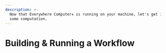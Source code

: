 ```yaml
---
description: >-
  Now that Everywhere Computer✵ is running on your machine, let's get it to run
  some computation.
---
```


# Building & Running a Workflow

